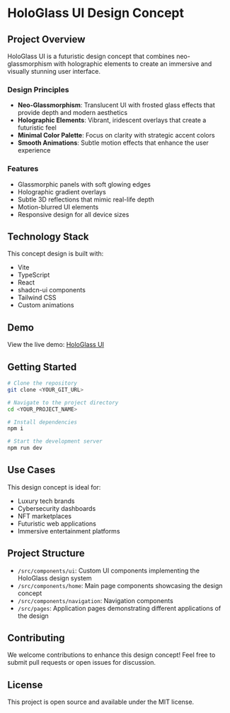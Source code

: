 
# HoloGlass UI Design Concept

## Project Overview

HoloGlass UI is a futuristic design concept that combines neo-glassmorphism with holographic elements to create an immersive and visually stunning user interface.

### Design Principles

- **Neo-Glassmorphism**: Translucent UI with frosted glass effects that provide depth and modern aesthetics
- **Holographic Elements**: Vibrant, iridescent overlays that create a futuristic feel
- **Minimal Color Palette**: Focus on clarity with strategic accent colors
- **Smooth Animations**: Subtle motion effects that enhance the user experience

### Features

- Glassmorphic panels with soft glowing edges
- Holographic gradient overlays
- Subtle 3D reflections that mimic real-life depth
- Motion-blurred UI elements
- Responsive design for all device sizes

## Technology Stack

This concept design is built with:

- Vite
- TypeScript
- React
- shadcn-ui components
- Tailwind CSS
- Custom animations

## Demo

View the live demo: [HoloGlass UI](https://lovable.dev/projects/f0cf4be6-ca9c-40b9-be37-a32e16b3d134)

## Getting Started

```sh
# Clone the repository
git clone <YOUR_GIT_URL>

# Navigate to the project directory
cd <YOUR_PROJECT_NAME>

# Install dependencies
npm i

# Start the development server
npm run dev
```

## Use Cases

This design concept is ideal for:
- Luxury tech brands
- Cybersecurity dashboards
- NFT marketplaces
- Futuristic web applications
- Immersive entertainment platforms

## Project Structure

- `/src/components/ui`: Custom UI components implementing the HoloGlass design system
- `/src/components/home`: Main page components showcasing the design concept
- `/src/components/navigation`: Navigation components
- `/src/pages`: Application pages demonstrating different applications of the design

## Contributing

We welcome contributions to enhance this design concept! Feel free to submit pull requests or open issues for discussion.

## License

This project is open source and available under the MIT license.
